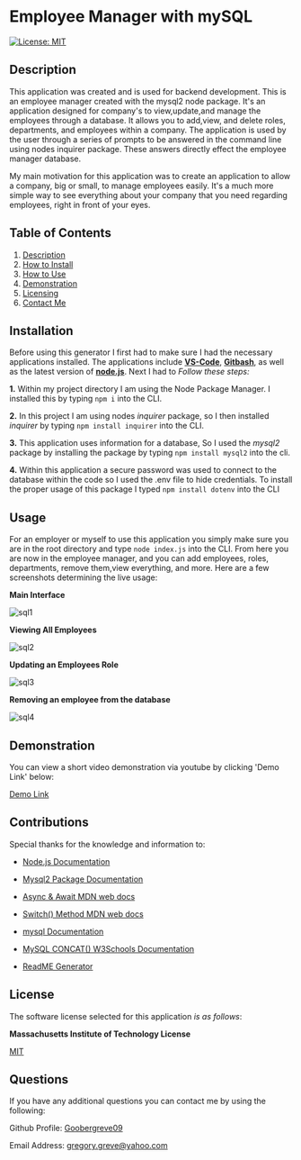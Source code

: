 # Employee Manager with mySQL

  [![License: MIT](https://img.shields.io/badge/License-MIT-yellow.svg)](https://opensource.org/licenses/MIT)

  
## Description

This application was created and is used for backend development. This is an employee manager created with the mysql2 node package. It's an application designed for company's to view,update,and manage the employees through a database. It allows you to add,view, and delete roles, departments, and employees within a company. The application is used by the user through a series of prompts to be answered in the command line using nodes inquirer package. These answers directly effect the employee manager database.

My main motivation for this application was to create an application to allow a company, big or small, to manage employees easily. It's a much more simple way to see everything about your company  that you need regarding employees, right in front of your eyes.
  
## Table of Contents

1. [Description](#description)  
2. [How to Install](#installation)  
3. [How to Use](#usage) 
4. [Demonstration](#demonstration)
5. [Licensing](#license)  
6. [Contact Me](#questions)

## Installation

Before using this generator I first had to make sure I had the necessary applications installed. The applications include [**VS-Code**](https://code.visualstudio.com/download), [**Gitbash**](https://gitforwindows.org/), as well as the latest version of [**node.js**](https://nodejs.org/en/download). Next I had to *Follow these steps:*

**1.** Within my project directory I am using the Node Package Manager. I installed this by typing `npm i` into the CLI.

**2.** In this project I am using nodes *inquirer* package, so I then installed *inquirer* by typing `npm install inquirer` into the CLI.

**3.** This application uses information for a database, So I used the *mysql2* package by installing the package by typing `npm install mysql2` into the cli.

**4.** Within this application a secure password was used to connect to the database within the code so I used the .env file to hide credentials. To install the proper usage of this package I typed `npm install dotenv` into the CLI

## Usage

For an employer or myself to use this application you simply make sure you are in the root directory and type `node index.js` into the CLI. From here you are now in the employee manager, and you can add employees, roles, departments, remove them,view everything, and more. Here are a few screenshots determining the live usage:

**Main Interface**


![sql1](https://github.com/Goobergreve09/simple-logo-generator/assets/143923830/b2ddcebe-ac7f-4d28-8b3e-4d35e86628e7)

**Viewing All Employees**


![sql2](https://github.com/Goobergreve09/simple-logo-generator/assets/143923830/cbc60c09-e8b1-45fe-ad39-405fa2d251f6)

**Updating an Employees Role**


![sql3](https://github.com/Goobergreve09/simple-logo-generator/assets/143923830/acbe58c9-2a0f-4601-9c36-a1372178dc2f)

**Removing an employee from the database**


![sql4](https://github.com/Goobergreve09/simple-logo-generator/assets/143923830/57d022b6-2701-4bde-a4ed-a67daf94f7da)

## Demonstration
You can view a short video demonstration via youtube by clicking 'Demo Link' below:

[Demo Link](https://www.youtube.com/watch?v=w1I4rMTQqqA)

## Contributions

Special thanks for the knowledge and information to:

* [Node.js Documentation](https://nodejs.org/api/esm.html)

* [Mysql2 Package Documentation](https://www.npmjs.com/package/mysql2)

* [Async & Await MDN web docs](https://developer.mozilla.org/en-US/docs/Web/JavaScript/Reference/Statements/async_function)

* [Switch() Method MDN web docs](https://developer.mozilla.org/en-US/docs/Web/JavaScript/Reference/Statements/switch)

* [mysql Documentation](https://dev.mysql.com/doc/)

* [MySQL CONCAT() W3Schools Documentation](https://www.w3schools.com/sql/func_mysql_concat.asp)

* [ReadME Generator](https://github.com/Goobergreve09/read-me-generator)


## License

The software license selected for this application *is as follows*:

**Massachusetts Institute of Technology License**

[MIT](https://opensource.org/licenses/MIT)



## Questions

If you have any additional questions you can contact me by using the following:

 Github Profile: [Goobergreve09](https://www.github.com/Goobergreve09)

 Email Address: gregory.greve@yahoo.com


